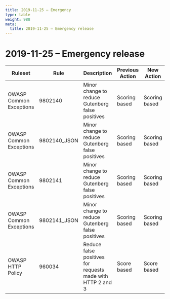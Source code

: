 ```yaml
---
title: 2019-11-25 – Emergency
type: table
weight: 988
meta:
  title: 2019-11-25 – Emergency release
---
```


# 2019-11-25 – Emergency release

<TableWrap><table style="width: 100%">

<thead>
  <tr>
    <th>Ruleset</th>
    <th>Rule</th>
    <th>Description</th>
    <th>Previous Action</th>
    <th>New Action</th>
  </tr>
</thead>
<tbody>
  <tr>
    <td>OWASP Common Exceptions</td>
    <td>9802140</td>
    <td>Minor change to reduce Gutenberg false positives</td>
    <td>Scoring based</td>
    <td>Scoring based</td>
  </tr>
  <tr>
    <td>OWASP Common Exceptions</td>
    <td>9802140_JSON</td>
    <td>Minor change to reduce Gutenberg false positives</td>
    <td>Scoring based</td>
    <td>Scoring based</td>
  </tr>
  <tr>
    <td>OWASP Common Exceptions</td>
    <td>9802141</td>
    <td>Minor change to reduce Gutenberg false positives</td>
    <td>Scoring based</td>
    <td>Scoring based</td>
  </tr>
  <tr>
    <td>OWASP Common Exceptions</td>
    <td>9802141_JSON</td>
    <td>Minor change to reduce Gutenberg false positives</td>
    <td>Scoring based</td>
    <td>Scoring based</td>
  </tr>
  <tr>
    <td>OWASP HTTP Policy</td>
    <td>960034</td>
    <td>Reduce false positives for requests made with HTTP 2 and 3</td>
    <td>Score based</td>
    <td>Score based</td>
  </tr>
</tbody>

</table></TableWrap>